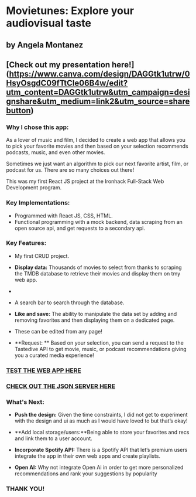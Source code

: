 # Movietunes: Explore your audiovisual taste
## by Angela Montanez
## [Check out my presentation here!] (https://www.canva.com/design/DAGGtk1utrw/0HsyOsgdC09fTtCle06B4w/edit?utm_content=DAGGtk1utrw&utm_campaign=designshare&utm_medium=link2&utm_source=sharebutton)
### Why I chose this app:
As a lover of music and film, I decided to create a web app that allows you to pick your favorite movies and then based on your selection recommends podcasts, music, and even other movies.

Sometimes we just want an algorithm to pick our next favorite artist, film, or podcast for us. There are so many choices out there!

This was my first React JS project at the Ironhack Full-Stack Web Development program.

### Key Implementations:
* Programmed with React JS, CSS, HTML.
* Functional programming with a mock backend, data scraping from an open source api, and get requests to a secondary api.

### Key Features:
* My first CRUD project.
* **Display data:** Thousands of movies to select from thanks to scraping the TMDB database to retrieve their movies and display them on tmy web app.
* 
* A search bar to search through the database.

* **Like and save:** The ability to manipulate the data set by adding and removing favorites and then displaying them on a dedicated page.

* These can be edited from any page!

* **Request: ** Based on your selection, you can send a request to the Tastedive API to get movie, music, or podcast recommendations giving you a curated media experience!


### [TEST THE WEB APP HERE](https://movietunes.netlify.app/)

### [CHECK OUT THE JSON SERVER HERE](https://json-server-backend-r2qj.onrender.com)

### What's Next:
* **Push the design:** Given the time constraints, I did not get to experiment with the design and ui as much as I would have loved to but that’s okay!

* **Add local storage/users:**Being able to store your favorites and recs and link them to a user account.

* **Incorporate Spotify API:** There is a Spotify API that let’s premium users integrate the app in their own web apps and create playlists.

* **Open AI:** Why not integrate Open Ai in order to get more personalized recommendations and rank your suggestions by popularity

### THANK YOU!
 
